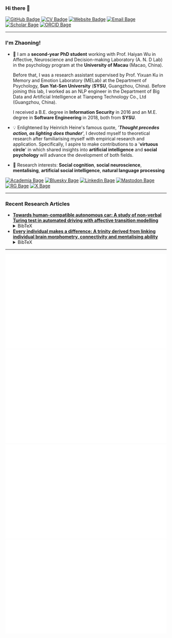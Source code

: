 ### Hi there 👋

[![GitHub Badge](https://img.shields.io/github/followers/Das-Boot?style=for-the-badge&logo=github)](https://github.com/Das-Boot)
[![CV Badge](https://img.shields.io/badge/CV-005A2B.svg?style=for-the-badge&logo=read-the-docs&logoColor=white&labelColor=gray&color=blue)](https://zhaoning.li/cv.pdf?download=1)
[![Website Badge](https://img.shields.io/badge/Website-blue?style=for-the-badge&label=my&labelColor=gray
)](https://zhaoning.li/)
[![Email Bage](https://img.shields.io/badge/yc17319%40umac.mo-blue?style=for-the-badge&logo=Microsoft%20Outlook&logoColor=%230072C6&labelColor=gray)](mailto:yc17319@umac.mo)
[![Scholar Bage](https://img.shields.io/badge/Google%20Scholar-blue?style=for-the-badge&logo=googlescholar&logoColor=%234D90FE&labelColor=gray)](https://scholar.google.com/citations?hl=en&user=Vr94lCUAAAAJ)
[![ORCID Bage](https://img.shields.io/badge/ORCID-blue?style=for-the-badge&logo=ORCID&labelColor=gray)](https://orcid.org/0000-0002-7578-3076)
<!--
**Das-Boot/Das-Boot** is a ✨ _special_ ✨ repository because its `README.md` (this file) appears on your GitHub profile.
-->
---
### I'm Zhaoning!

- 👣 I am a **second-year PhD student** working with Prof. Haiyan Wu in Affective, Neuroscience and Decision-making Laboratory (A. N. D Lab) in the psychology program at the **University of Macau** (Macao, China).

  Before that, I was a research assistant supervised by Prof. Yixuan Ku in Memory and Emotion Laboratory (MELab) at the Department of Psychology, **Sun Yat-Sen University** (**SYSU**, Guangzhou, China). Before joining this lab, I worked as an NLP engineer in the Department of Big Data and Artificial Intelligence at Tianpeng Technology Co., Ltd (Guangzhou, China). 
  
  I received a B.E. degree in **Information Security** in 2016 and an M.E. degree in **Software Engineering** in 2018, both from **SYSU**.

- 💡 Enlightened by Heinrich Heine's famous quote, '***Thought precedes action, as lighting does thunder***', I devoted myself to theoretical research after familiarising myself with empirical research and application. Specifically, I aspire to make contributions to a '**virtuous circle**' in which shared insights into **artificial intelligence** and **social psychology** will advance the development of both fields. 
  
- 🌊 Research interests: **Social cognition**, **social neuroscience**, **mentalising**, **artificial social intelligence**, **natural language processing**

[![Academia Bage](https://img.shields.io/badge/academia-blue?style=for-the-badge&logo=academia&logoColor=black&labelColor=gray
)](https://umac.academia.edu/lzn)
[![Bluesky Bage](https://img.shields.io/badge/bluesky-blue?style=for-the-badge&logo=bluesky&labelColor=gray
)](https://bsky.app/profile/lizhn7.bsky.social)
[![Linkedin Bage](https://img.shields.io/badge/linkedin-blue?style=for-the-badge&logo=linkedin&labelColor=gray
)](https://www.linkedin.com/in/lizhn7)
[![Mastodon Bage](https://img.shields.io/badge/mastodon-blue?style=for-the-badge&logo=mastodon&labelColor=gray
)](https://sciences.social/@lizhn7)
[![RG Bage](https://img.shields.io/badge/research%20gate-blue?style=for-the-badge&logo=researchgate&labelColor=gray
)](https://www.researchgate.net/profile/Zhaoning-Li)
[![X Bage](https://img.shields.io/badge/twitter-blue?style=for-the-badge&logo=x&labelColor=gray
)](https://twitter.com/lizhn7)

---
### Recent Research Articles
- [**Towards human-compatible autonomous car: A study of non-verbal Turing test in automated driving with affective transition modelling**](https://spaces-cdn.owlstown.com/blobs/zbxodqip5ma9a9z04d7l54d2nyw3)<details><summary>BibTeX</summary><pre>
@article{li2023Bot,
&nbsp;&nbsp;author = {Li, Zhaoning and Jiang, Qiaoli and Wu, Zhengming and Liu, Anqi and Wu, Haiyan and Huang, Miner and Huang, Kai and Ku, Yixuan},
&nbsp;&nbsp;title = {Towards human-compatible autonomous car: A study of non-verbal Turing test in automated driving with affective transition modelling}
&nbsp;&nbsp;journal = {IEEE Transactions on Affective Computing}, 
&nbsp;&nbsp;doi = {https://doi.org/10.1109/TAFFC.2023.3279311}
&nbsp;&nbsp;year = {2023},
}
- [**Every individual makes a difference: A trinity derived from linking individual brain morphometry, connectivity and mentalising ability**](https://spaces-cdn.owlstown.com/blobs/afqxrllk9i6zyn87m8kaj7ofhra5)<details><summary>BibTeX</summary><pre>
@article{li2023Trinity,
&nbsp;&nbsp;author = {Zhaoning Li and Qunxi Dong and Bin Hu and Haiyan Wu},
&nbsp;&nbsp;title = {Every individual makes a difference: A trinity derived from linking individual brain morphometry, connectivity and mentalising ability},
&nbsp;&nbsp;journal = {Human Brain Mapping},
&nbsp;&nbsp;volume = {44},
&nbsp;&nbsp;number = {8},
&nbsp;&nbsp;pages = {3343-3358},
&nbsp;&nbsp;doi = {https://doi.org/10.1002/hbm.26285},
&nbsp;&nbsp;url = {https://onlinelibrary.wiley.com/doi/abs/10.1002/hbm.26285},
&nbsp;&nbsp;year = {2023},
}
</pre></details>
---
![](https://raw.githubusercontent.com/Das-Boot/github-stats/master/generated/overview.svg#gh-dark-mode-only)
![](https://raw.githubusercontent.com/Das-Boot/github-stats/master/generated/overview.svg#gh-light-mode-only)
![](https://raw.githubusercontent.com/Das-Boot/github-stats/master/generated/languages.svg#gh-dark-mode-only)
![](https://raw.githubusercontent.com/Das-Boot/github-stats/master/generated/languages.svg#gh-light-mode-only)

